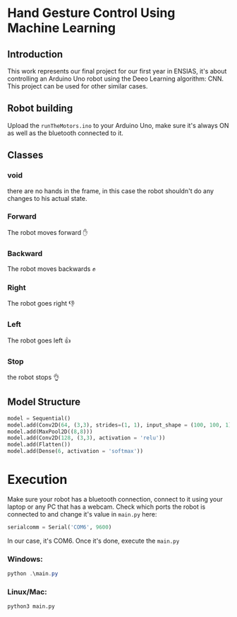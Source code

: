 # Hand Gesture Control Using Machine Learning

## Introduction
This work represents our final project for our first year in ENSIAS, it's about controlling an Arduino Uno robot using the Deeo Learning algorithm: CNN. This project can be used for other similar cases.

## Robot building
Upload the ```runTheMotors.ino``` to your Arduino Uno, make sure it's always ON as well as the bluetooth connected to it.

## Classes
### void
there are no hands in the frame, in this case the robot shouldn't do any changes to his actual state.
### Forward
The robot moves forward :raised_hand:
### Backward
The robot moves backwards :fist:
### Right
The robot goes right :thumbsdown:
### Left
The robot goes left :thumbsup:
### Stop
the robot stops :ok_hand:

## Model Structure
```py
model = Sequential()
model.add(Conv2D(64, (3,3), strides=(1, 1), input_shape = (100, 100, 1), padding='same', activation = 'relu'))
model.add(MaxPool2D((8,8)))
model.add(Conv2D(128, (3,3), activation = 'relu'))
model.add(Flatten())
model.add(Dense(6, activation = 'softmax'))
```
# Execution
Make sure your robot has a bluetooth connection, connect to it using your laptop or any PC that has a webcam. Check which ports the robot is connected to and change it's value in ```main.py``` here:
```py
serialcomm = Serial('COM6', 9600)
```
In our case, it's COM6.
Once it's done, execute the ```main.py```
### Windows:
```powershell
python .\main.py
```
### Linux/Mac:
```bash
python3 main.py
```
